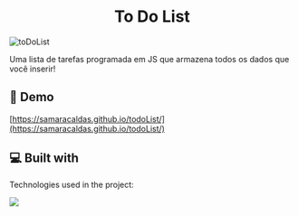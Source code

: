 <h1 align="center" id="title">To Do List</h1>

![toDoList](https://github.com/samaracaldas/todoList/assets/92318337/cbfa6b37-4569-42b9-8814-bda46b84ce26)

<p id="description">Uma lista de tarefas programada em JS que armazena todos os dados que você inserir!</p>

<h2>🚀 Demo</h2>

[https://samaracaldas.github.io/todoList/](https://samaracaldas.github.io/todoList/)

  
  
<h2>💻 Built with</h2>

Technologies used in the project:

<p align="left">
  <a href="https://skillicons.dev">
    <img src="https://skillicons.dev/icons?i=html,css,javascript" />
  </a>
</p>
